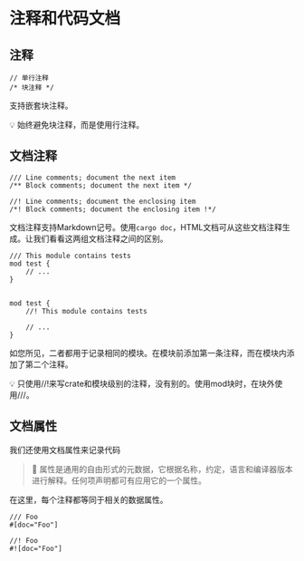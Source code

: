 # 注释和代码文档

## 注释

```
// 单行注释
/* 块注释 */
```

支持嵌套块注释。

💡 始终避免块注释，而是使用行注释。

## 文档注释

```
/// Line comments; document the next item
/** Block comments; document the next item */

//! Line comments; document the enclosing item
/*! Block comments; document the enclosing item !*/
```

文档注释支持Markdown记号。使用`cargo doc`，HTML文档可从这些文档注释生成。让我们看看这两组文档注释之间的区别。

```
/// This module contains tests
mod test {
    // ...
}


mod test {
    //! This module contains tests

    // ...
}
```

如您所见，二者都用于记录相同的模块。在模块前添加第一条注释，而在模块内添加了第二个注释。

💡 只使用//!来写crate和模块级别的注释，没有别的。使用mod块时，在块外使用///。

## 文档属性

我们还使用文档属性来记录代码

> 🔎  属性是通用的自由形式的元数据，它根据名称，约定，语言和编译器版本进行解释。任何项声明都可有应用它的一个属性。

在这里，每个注释都等同于相关的数据属性。

```
/// Foo
#[doc="Foo"]

//! Foo
#![doc="Foo"]
```

